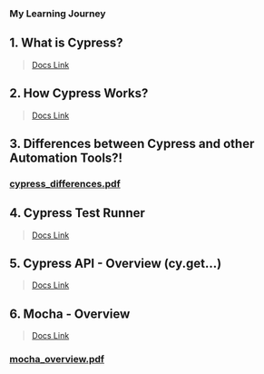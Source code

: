 <!-- @format -->

### My Learning Journey

## 1. What is Cypress?

> [Docs Link](https://www.cypress.io/app#browser_testing)

## 2. How Cypress Works?

> [Docs Link](https://www.cypress.io/how-it-works)

## 3. Differences between Cypress and other Automation Tools?!

### [cypress_differences.pdf](https://github.com/alex197925/cypress-test-website/files/14050846/cypress_differences.pdf)

## 4. Cypress Test Runner

> [Docs Link](https://docs.cypress.io/guides/core-concepts/cypress-app)

## 5. Cypress API - Overview (cy.get...)

> [Docs Link](https://docs.cypress.io/api/table-of-contents/)

## 6. Mocha - Overview

> [Docs Link](https://mochajs.org/)

### [mocha_overview.pdf](https://github.com/alex197925/cypress-test-website/files/14050923/mocha_overview.pdf)
